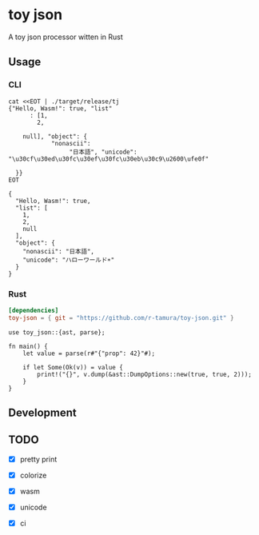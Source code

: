 # toy json

A toy json processor witten in Rust

## Usage


### CLI

```shell
cat <<EOT | ./target/release/tj
{"Hello, Wasm!": true, "list"
      : [1,
        2,

    null], "object": {
            "nonascii":
                 "日本語", "unicode": "\u30cf\u30ed\u30fc\u30ef\u30fc\u30eb\u30c9\u2600\ufe0f"

  }}
EOT

{
  "Hello, Wasm!": true,
  "list": [
    1,
    2,
    null
  ],
  "object": {
    "nonascii": "日本語",
    "unicode": "ハローワールド☀️"
  }
}
```

### Rust

```toml
[dependencies]
toy-json = { git = "https://github.com/r-tamura/toy-json.git" }
```

```shell
use toy_json::{ast, parse};

fn main() {
    let value = parse(r#"{"prop": 42}"#);

    if let Some(Ok(v)) = value {
        print!("{}", v.dump(&ast::DumpOptions::new(true, true, 2)));
    }
}
```

## Development

## TODO

- [x] pretty print
- [x] colorize
- [x] wasm
- [x] unicode
- [x] ci


